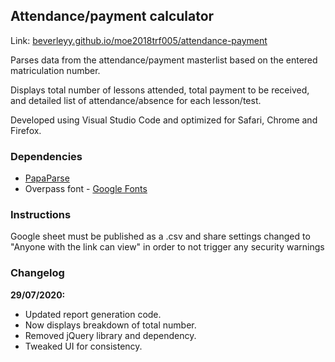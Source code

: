 ## Attendance/payment calculator

Link: [beverleyy.github.io/moe2018trf005/attendance-payment](http://beverleyy.github.io/moe2018trf005/attendance-payment)

Parses data from the attendance/payment masterlist based on the entered matriculation number.

Displays total number of lessons attended, total payment to be received, and detailed list of attendance/absence for each lesson/test.

Developed using Visual Studio Code and optimized for Safari, Chrome and Firefox.

### Dependencies

* [PapaParse](http://www.papaparse.com)
* Overpass font - [Google Fonts](http://fonts.google.com/specimen/Overpass)

### Instructions

Google sheet must be published as a .csv and share settings changed to "Anyone with the link can view" in order to not trigger any security warnings

### Changelog

**29/07/2020:**

* Updated report generation code.
* Now displays breakdown of total number.
* Removed jQuery library and dependency.
* Tweaked UI for consistency.